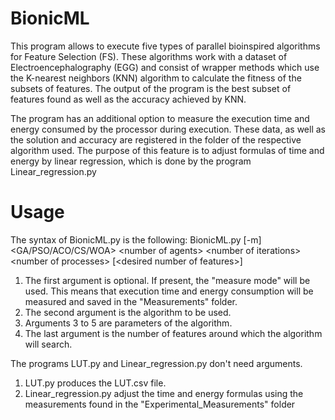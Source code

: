 # BionicML

This program allows to execute five types of parallel bioinspired algorithms for Feature Selection (FS). These algorithms work with a dataset of Electroencephalography (EGG) and consist of wrapper methods which use the K-nearest neighbors (KNN) algorithm to calculate the fitness of the subsets of features. The output of the program is the best subset of features found as well as the accuracy achieved by KNN.

The program has an additional option to measure the execution time and energy consumed by the processor during execution. These data, as well as the solution and accuracy are registered in the folder of the respective algorithm used. The purpose of this feature is to adjust formulas of time and energy by linear regression, which is done by the program Linear_regression.py

# Usage

The syntax of BionicML.py is the following:
BionicML.py \[-m\] \<GA/PSO/ACO/CS/WOA\> \<number of agents\> \<number of iterations\> \<number of processes\> \[\<desired number of features\>\]
<ol>
  <li>The first argument is optional. If present, the "measure mode" will be used. This means that execution time and energy consumption will be measured and saved in the "Measurements" folder.</li>
  <li>The second argument is the algorithm to be used.</li>
  <li>Arguments 3 to 5 are parameters of the algorithm.</li>
  <li>The last argument is the number of features around which the algorithm will search.</li>
</ol>


The programs LUT.py and Linear_regression.py don't need arguments.
<ol>
  <li>LUT.py produces the LUT.csv file.</li>
  <li>Linear_regression.py adjust the time and energy formulas using the measurements found in the "Experimental_Measurements" folder</li>
</ol>


